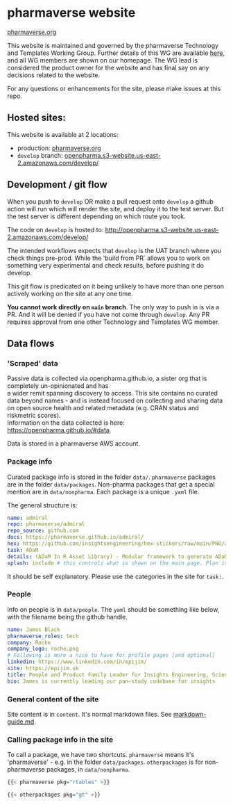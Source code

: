 
# pharmaverse website

[pharmaverse.org](https://pharmaverse.org/)

This website is maintained and governed by the pharmaverse Technology and Templates Working Group. 
Further details of this WG are available [here](https://pharmaverse.org/contribute/wg/), and all WG members are shown on our homepage.
The WG lead is considered the product owner for the website and has final say on any decisions related to the website.

For any questions or enhancements for the site, please make issues at this repo.

## Hosted sites:

This website is available at 2 locations:

- production: [pharmaverse.org](https://pharmaverse.org)
- `develop` branch: [openpharma.s3-website.us-east-2.amazonaws.com/develop/](http://openpharma.s3-website.us-east-2.amazonaws.com/develop/)

## Development / git flow

When you push to  `develop` OR make a pull request onto `develop` a github action will run which will render the site, and deploy 
it to the test server. But the test server is different depending on which route you took.

The code on `develop` is hosted to: http://openpharma.s3-website.us-east-2.amazonaws.com/develop/

The intended workflows expects that `develop` is the UAT branch where you check things pre-prod. 
While the 'build from PR` allows you to work on something very experimental and check results, before pushing it do develop.

This git flow is predicated on it being unlikely to have more than one person actively working on the site at any one time. 

**You cannot work directly on `main` branch**. The only way to push in is via a PR. And it will be denied if 
you have not come through `develop`. Any PR requires approval from one other Technology and Templates WG member.

## Data flows

### 'Scraped' data

Passive data is collected via openpharma.github.io, a sister org that is completely un-opinionated and has  
a wider remit spanning discovery to access. 
This site contains no curated data beyond names - and is instead focused on 
collecting and sharing data on open source health and related metadata (e.g. CRAN status and riskmetric scores).  
Information on the data collected is here: https://openpharma.github.io/#data. 

Data is stored in a pharmaverse AWS account.

### Package info

Curated package info is stored in the folder `data/`. `pharmaverse` packages are in the folder `data/packages`. Non-pharma packages that get a special 
mention are in `data/nonpharma`. Each package is a unique `.yaml` file. 

The general structure is:

```yaml
name: admiral
repo: pharmaverse/admiral
repo_source: github.com
docs: https://pharmaverse.github.io/admiral/
hex: https://github.com/insightsengineering/hex-stickers/raw/main/PNG/admiral.png
task: ADaM
details: (ADaM In R Asset Library) - Modular framework to generate ADaM via R functions relying on community contributions
splash: include # this controls what is shown on the main page. Plan is to deprecate and put all hex's up
```

It should be self explanatory. Please use the categories in the site for `task:`.

### People

Info on people is in `data/people`. The `yaml` should be something like below, with the filename being the github handle.

```yaml 
name: James Black
pharmaverse_roles: tech
company: Roche
company_logo: roche.png
# Following is more a nice to have for profile pages [and optional]
linkedin: https://www.linkedin.com/in/epijim/
site: https://epijim.uk
title: People and Product Family Leader for Insights Engineering, Scientific Computing Environment Product Owner
bio: James is currently leading our pan-study codebase for insights
```

### General content of the site

Site content is in `content`. It's normal markdown files. See [markdown-guide.md](markdown-guide.md). 

### Calling package info in the site

To call a package, we have two shortcuts. `pharmaverse` means it's 'pharmaverse' - e.g. in the folder 
`data/packages`. `otherpackages` is for non-pharmaverse packages, in `data/nonpharma`.

```r
{{< pharmaverse pkg="rtables" >}}

{{< otherpackages pkg="gt" >}}
```
